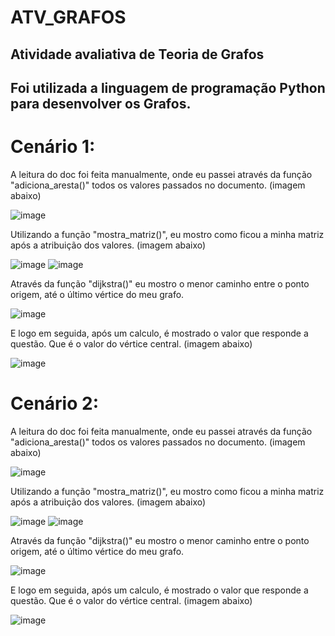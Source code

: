 # ATV_GRAFOS
## Atividade avaliativa de Teoria de Grafos 

## Foi utilizada a linguagem de programação Python para desenvolver os Grafos.

# Cenário 1:
A leitura do doc foi feita manualmente, onde eu passei através da função "adiciona_aresta()" todos os valores passados no documento. (imagem abaixo)

![image](https://user-images.githubusercontent.com/37878654/196315041-3d74ce20-495b-410e-ba32-44f07485c0f4.png)

Utilizando a função "mostra_matriz()", eu mostro como ficou a minha matriz após a atribuição dos valores. (imagem abaixo)

![image](https://user-images.githubusercontent.com/37878654/196315326-5e528dbb-2ba0-449f-a2bf-3b8d2200c468.png)
![image](https://user-images.githubusercontent.com/37878654/196315463-6234ef8d-0c55-4772-b091-6b9027f164f9.png)

Através da função "dijkstra()" eu mostro o menor caminho entre o ponto origem, até o último vértice do meu grafo. 

![image](https://user-images.githubusercontent.com/37878654/196315713-2fa0d8c1-98dd-4959-80e7-26f9d48445c9.png)

E logo em seguida, após um calculo, é mostrado o valor que responde a questão. Que é o valor do vértice central. (imagem abaixo)

![image](https://user-images.githubusercontent.com/37878654/196316190-881037e4-c156-41a3-bc04-a21ec08ca2f7.png)

# Cenário 2:

A leitura do doc foi feita manualmente, onde eu passei através da função "adiciona_aresta()" todos os valores passados no documento. (imagem abaixo)

![image](https://user-images.githubusercontent.com/37878654/196315041-3d74ce20-495b-410e-ba32-44f07485c0f4.png)

Utilizando a função "mostra_matriz()", eu mostro como ficou a minha matriz após a atribuição dos valores. (imagem abaixo)

![image](https://user-images.githubusercontent.com/37878654/196315326-5e528dbb-2ba0-449f-a2bf-3b8d2200c468.png)
![image](https://user-images.githubusercontent.com/37878654/196315463-6234ef8d-0c55-4772-b091-6b9027f164f9.png)

Através da função "dijkstra()" eu mostro o menor caminho entre o ponto origem, até o último vértice do meu grafo. 

![image](https://user-images.githubusercontent.com/37878654/196315713-2fa0d8c1-98dd-4959-80e7-26f9d48445c9.png)

E logo em seguida, após um calculo, é mostrado o valor que responde a questão. Que é o valor do vértice central. (imagem abaixo)

![image](https://user-images.githubusercontent.com/37878654/196316190-881037e4-c156-41a3-bc04-a21ec08ca2f7.png)
